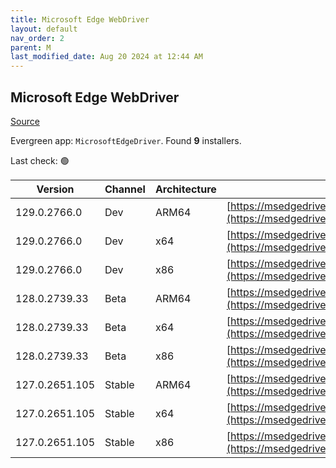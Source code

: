 ```yaml
---
title: Microsoft Edge WebDriver
layout: default
nav_order: 2
parent: M
last_modified_date: Aug 20 2024 at 12:44 AM
---
```


## Microsoft Edge WebDriver

[Source](https://www.microsoft.com/edge)

Evergreen app: `MicrosoftEdgeDriver`. Found **9** installers.

Last check: 🟢

| Version        | Channel | Architecture | URI                                                                                                                                              |
| -------------- | ------- | ------------ | ------------------------------------------------------------------------------------------------------------------------------------------------ |
| 129.0.2766.0   | Dev     | ARM64        | [https://msedgedriver.azureedge.net/129.0.2766.0/edgedriver_arm64.zip](https://msedgedriver.azureedge.net/129.0.2766.0/edgedriver_arm64.zip)     |
| 129.0.2766.0   | Dev     | x64          | [https://msedgedriver.azureedge.net/129.0.2766.0/edgedriver_win64.zip](https://msedgedriver.azureedge.net/129.0.2766.0/edgedriver_win64.zip)     |
| 129.0.2766.0   | Dev     | x86          | [https://msedgedriver.azureedge.net/129.0.2766.0/edgedriver_win32.zip](https://msedgedriver.azureedge.net/129.0.2766.0/edgedriver_win32.zip)     |
| 128.0.2739.33  | Beta    | ARM64        | [https://msedgedriver.azureedge.net/128.0.2739.33/edgedriver_arm64.zip](https://msedgedriver.azureedge.net/128.0.2739.33/edgedriver_arm64.zip)   |
| 128.0.2739.33  | Beta    | x64          | [https://msedgedriver.azureedge.net/128.0.2739.33/edgedriver_win64.zip](https://msedgedriver.azureedge.net/128.0.2739.33/edgedriver_win64.zip)   |
| 128.0.2739.33  | Beta    | x86          | [https://msedgedriver.azureedge.net/128.0.2739.33/edgedriver_win32.zip](https://msedgedriver.azureedge.net/128.0.2739.33/edgedriver_win32.zip)   |
| 127.0.2651.105 | Stable  | ARM64        | [https://msedgedriver.azureedge.net/127.0.2651.105/edgedriver_arm64.zip](https://msedgedriver.azureedge.net/127.0.2651.105/edgedriver_arm64.zip) |
| 127.0.2651.105 | Stable  | x64          | [https://msedgedriver.azureedge.net/127.0.2651.105/edgedriver_win64.zip](https://msedgedriver.azureedge.net/127.0.2651.105/edgedriver_win64.zip) |
| 127.0.2651.105 | Stable  | x86          | [https://msedgedriver.azureedge.net/127.0.2651.105/edgedriver_win32.zip](https://msedgedriver.azureedge.net/127.0.2651.105/edgedriver_win32.zip) |
